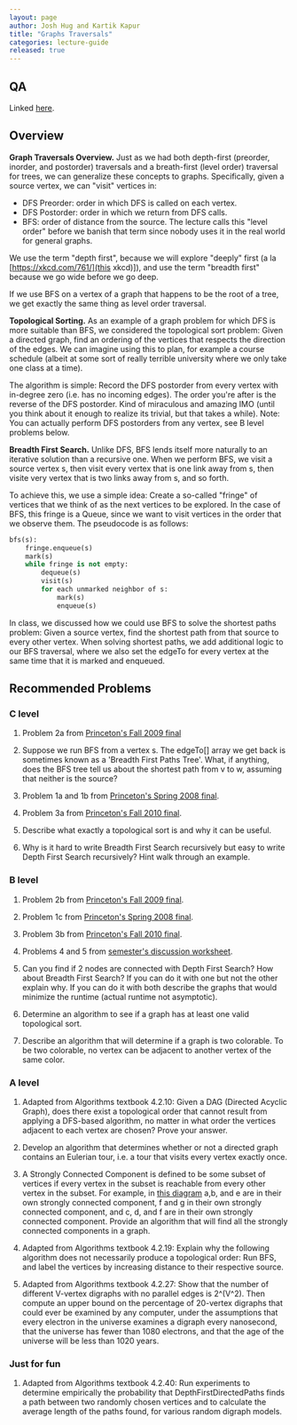 ```yaml
---
layout: page
author: Josh Hug and Kartik Kapur
title: "Graphs Traversals"
categories: lecture-guide
released: true
---
```



## QA
Linked [here](https://youtu.be/GbOHEJn-omQ).

## Overview

**Graph Traversals Overview.** Just as we had both depth-first (preorder,
inorder, and postorder) traversals and a breath-first (level order) traversal
for trees, we can generalize these concepts to graphs. Specifically, given a
source vertex, we can "visit" vertices in:
 - DFS Preorder: order in which DFS is called on each vertex.
 - DFS Postorder: order in which we return from DFS calls.
 - BFS: order of distance from the source. The lecture calls this "level order"
   before we banish that term since nobody uses it in the real world for general
   graphs.

We use the term "depth first", because we will explore "deeply" first (a la
[https://xkcd.com/761/](this xkcd)]), and use the term "breadth first" because
we go wide before we go deep.

If we use BFS on a vertex of a graph that happens to be the root of a tree, we
get exactly the same thing as level order traversal.

**Topological Sorting.** As an example of a graph problem for which DFS is more
suitable than BFS, we considered the topological sort problem: Given a directed
graph, find an ordering of the vertices that respects the direction of the
edges. We can imagine using this to plan, for example a course schedule (albeit
at some sort of really terrible university where we only take one class at a
time).

The algorithm is simple: Record the DFS postorder from every vertex with
in-degree zero (i.e. has no incoming edges). The order you're after is the
reverse of the DFS postorder. Kind of miraculous and amazing IMO (until you
think about it enough to realize its trivial, but that takes a while). Note: You
can actually perform DFS postorders from any vertex, see B level problems below.

**Breadth First Search.** Unlike DFS, BFS lends itself more naturally to an
iterative solution than a recursive one. When we perform BFS, we visit a source
vertex s, then visit every vertex that is one link away from s, then visite very
vertex that is two links away from s, and so forth.

To achieve this, we use a simple idea: Create a so-called "fringe" of vertices
that we think of as the next vertices to be explored. In the case of BFS, this
fringe is a Queue, since we want to visit vertices in the order that we observe
them. The pseudocode is as follows:

```python
bfs(s):
    fringe.enqueue(s)
    mark(s)
    while fringe is not empty:
        dequeue(s)
        visit(s)
        for each unmarked neighbor of s:
            mark(s)
            enqueue(s)
```

In class, we discussed how we could use BFS to solve the shortest paths problem:
Given a source vertex, find the shortest path from that source to every other
vertex. When solving shortest paths, we add additional logic to our BFS
traversal, where we also set the edgeTo for every vertex at the same time that
it is marked and enqueued.

<!--**Iterative DFS.** Given that we just saw an iterative implementation of BFS, we considered how an iterative DFS might be implemented. An additional motivation beyond this pedagogical one is the issue of stack depth. In Java, having more than a few thousand recursive calls in depth will result in poor performance and program crashes. -->

<!-- HOW TRAVERSALS RELATE TO TREE TRAVERSALS as per Brendon's question -->

## Recommended Problems
### C level

1. Problem 2a from [Princeton's Fall 2009 final](http://www.cs.princeton.edu/courses/archive/spring15/cos226/exams/fin-f09.pdf)

2. Suppose we run BFS from a vertex s. The edgeTo[] array we get back is
   sometimes known as a 'Breadth First Paths Tree'. What, if anything, does the
   BFS tree tell us about the shortest path from v to w, assuming that neither
   is the source?

3. Problem 1a and 1b from [Princeton's Spring 2008 final](http://www.cs.princeton.edu/courses/archive/spring15/cos226/exams/fin-s08.pdf).

4. Problem 3a from [Princeton's Fall 2010 final](http://www.cs.princeton.edu/courses/archive/spring15/cos226/exams/fin-f10.pdf).

5. Describe what exactly a topological sort is and why it can be useful.

6. Why is it hard to write Breadth First Search recursively but easy to write Depth First Search recursively? Hint walk through an example.

### B level

1. Problem 2b from [Princeton's Fall 2009 final](http://www.cs.princeton.edu/courses/archive/spring15/cos226/exams/fin-f09.pdf).

2. Problem 1c from [Princeton's Spring 2008 final](http://www.cs.princeton.edu/courses/archive/spring15/cos226/exams/fin-s08.pdf).

3. Problem 3b from [Princeton's Fall 2010 final](http://www.cs.princeton.edu/courses/archive/spring15/cos226/exams/fin-f10.pdf).

4. Problems 4 and 5 from [semester's discussion worksheet](http://datastructur.es/sp16/materials/discussion/discussion11.pdf).

5. Can you find if 2 nodes are connected with Depth First Search? How about Breadth First
Search? If you can do it with one but not the other explain why. If you can do it
with both describe the graphs that would minimize the runtime (actual runtime not asymptotic).

6. Determine an algorithm to see if a graph has at least one valid topological sort.

7. Describe an algorithm that will determine if a graph is two colorable. To be two colorable, no vertex can be adjacent to another vertex of the same color.

### A level

1. Adapted from Algorithms textbook 4.2.10: Given a DAG (Directed Acyclic Graph), does there exist a topological order that cannot result from applying a DFS-based algorithm, no matter in what order the vertices adjacent to each vertex are chosen? Prove
your answer.

2. Develop an algorithm that determines whether or not a directed graph contains
   an Eulerian tour, i.e. a tour that visits every vertex exactly once.

3. A Strongly Connected Component is defined to be some subset of vertices
if every vertex in the subset is reachable from every other vertex in the subset.
For example, in [this diagram](https://upload.wikimedia.org/wikipedia/commons/5/5c/Scc.png)
a,b, and e are in their own strongly connected component, f and g in their own strongly
connected component, and c, d, and f are in their own strongly connected component.
Provide an algorithm that will find all the strongly connected components in a graph.

4. Adapted from Algorithms textbook 4.2.19: Explain why the following algorithm
   does not necessarily produce a topological order: Run BFS, and label the
   vertices by increasing distance to their respective source.

5. Adapted from Algorithms textbook 4.2.27: Show that the number of different
   V-vertex digraphs with no parallel edges is 2^(V^2). Then compute an upper
   bound on the percentage of 20-vertex digraphs that could ever be examined by
   any computer, under the assumptions that every electron in the universe
   examines a digraph every nanosecond, that the universe has fewer than 1080
   electrons, and that the age of the universe will be less than 1020 years.


### Just for fun

1. Adapted from Algorithms textbook 4.2.40: Run experiments to determine
   empirically the probability that DepthFirstDirectedPaths finds a path between
   two randomly chosen vertices and to calculate the average length of the paths
   found, for various random digraph models.
